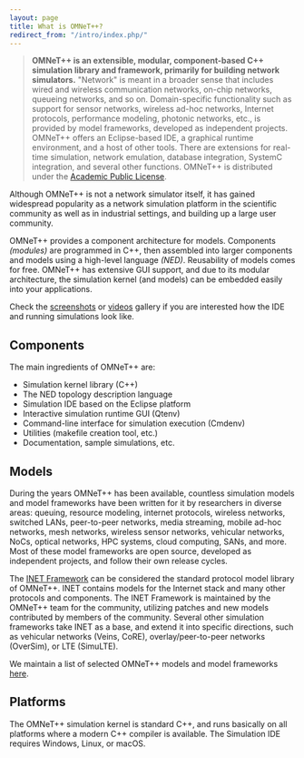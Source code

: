 ```yaml
---
layout: page
title: What is OMNeT++?
redirect_from: "/intro/index.php/"
---
```


> **OMNeT++ is an extensible, modular, component-based C++ simulation library and framework, primarily for building
> network simulators.** "Network" is meant in a broader sense that includes wired and wireless communication networks,
> on-chip networks, queueing networks, and so on. Domain-specific functionality such as support for sensor networks,
> wireless ad-hoc networks, Internet protocols, performance modeling, photonic networks, etc., is provided by model
> frameworks, developed as independent projects. OMNeT++ offers an Eclipse-based IDE, a graphical runtime environment,
> and a host of other tools. There are extensions for real-time simulation, network emulation, database integration,
> SystemC integration, and several other functions. OMNeT++ is distributed under the [Academic Public License](license).

Although OMNeT++ is not a network simulator itself, it has gained widespread popularity as a network simulation
platform in the scientific community as well as in industrial settings, and building up a large user community.

OMNeT++ provides a component architecture for models. Components _(modules)_ are programmed in C++, then assembled
into larger components and models using a high-level language _(NED)_. Reusability of models comes for free. OMNeT++
has extensive GUI support, and due to its modular architecture, the simulation kernel (and models) can be embedded
easily into your applications.

Check the [screenshots](screenshots) or [videos](https://www.youtube.com/playlist?list=PL6XXfMqxC2Ccoot_Sl6ZIMjFon4e9ifd3)
gallery if you are interested how the IDE and running simulations look like.

## Components

The main ingredients of OMNeT++ are:

* Simulation kernel library (C++)
* The NED topology description language
* Simulation IDE based on the Eclipse platform
* Interactive simulation runtime GUI (Qtenv)
* Command-line interface for simulation execution (Cmdenv)
* Utilities (makefile creation tool, etc.)
* Documentation, sample simulations, etc.

## Models

During the years OMNeT++ has been available, countless simulation models and
model frameworks have been written for it by researchers in diverse areas:
queuing, resource modeling, internet protocols, wireless networks, switched
LANs, peer-to-peer networks, media streaming, mobile ad-hoc networks, mesh
networks, wireless sensor networks, vehicular networks, NoCs, optical networks,
HPC systems, cloud computing, SANs, and more. Most of these model frameworks are
open source, developed as independent projects, and follow their own release
cycles.

The [INET Framework](http://inet.omnetpp.org) can be considered the standard
protocol model library of OMNeT++. INET contains models for the Internet stack
and many other protocols and components. The INET Framework is maintained by the
OMNeT++ team for the community, utilizing patches and new models contributed by
members of the community. Several other simulation frameworks take INET as a
base, and extend it into specific directions, such as vehicular networks (Veins,
CoRE), overlay/peer-to-peer networks (OverSim), or LTE (SimuLTE).

We maintain a list of selected OMNeT++ models and model frameworks
[here](/download/models-and-tools).

## Platforms

The OMNeT++ simulation kernel is standard C++, and runs basically on all
platforms where a modern C++ compiler is available. The Simulation IDE requires
Windows, Linux, or macOS.
